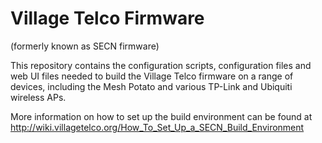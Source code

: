 Village Telco Firmware
======================

(formerly known as SECN firmware)

This repository contains the configuration scripts, configuration files and web UI files needed to build the Village Telco firmware on a range of devices, including the Mesh Potato and various TP-Link and Ubiquiti wireless APs.

More information on how to set up the build environment can be found at http://wiki.villagetelco.org/How_To_Set_Up_a_SECN_Build_Environment

